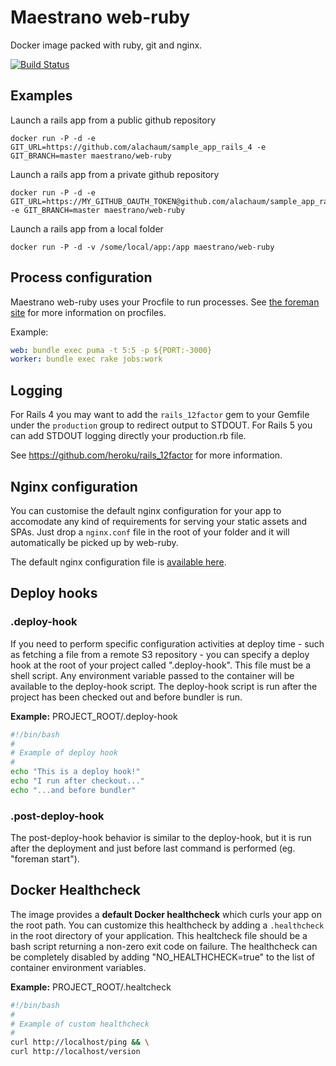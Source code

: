 # Maestrano web-ruby
Docker image packed with ruby, git and nginx.

[![Build Status](https://travis-ci.org/maestrano/docker-web-ruby.svg?branch=master)](https://travis-ci.org/maestrano/docker-web-ruby)


## Examples
Launch a rails app from a public github repository
```
docker run -P -d -e GIT_URL=https://github.com/alachaum/sample_app_rails_4 -e GIT_BRANCH=master maestrano/web-ruby
```

Launch a rails app from a private github repository
```
docker run -P -d -e GIT_URL=https://MY_GITHUB_OAUTH_TOKEN@github.com/alachaum/sample_app_rails_4 -e GIT_BRANCH=master maestrano/web-ruby
```

Launch a rails app from a local folder
```
docker run -P -d -v /some/local/app:/app maestrano/web-ruby
```

## Process configuration
Maestrano web-ruby uses your Procfile to run processes. See [the foreman site](http://blog.daviddollar.org/2011/05/06/introducing-foreman.html) for more information on procfiles.

Example:
```yaml
web: bundle exec puma -t 5:5 -p ${PORT:-3000}
worker: bundle exec rake jobs:work
```

## Logging
For Rails 4 you may want to add the `rails_12factor` gem to your Gemfile under the `production` group to redirect output to STDOUT. For Rails 5 you can add STDOUT logging directly your production.rb file.

See https://github.com/heroku/rails_12factor for more information.

## Nginx configuration
You can customise the default nginx configuration for your app to accomodate any kind of requirements for serving your static assets and SPAs.
Just drop a `nginx.conf` file in the root of your folder and it will automatically be picked up by web-ruby.

The default nginx configuration file is [available here](2.3/app.conf).

## Deploy hooks

### .deploy-hook
If you need to perform specific configuration activities at deploy time - such as fetching a file from a remote S3 repository - you can specify a deploy hook at the root of your project called ".deploy-hook". This file must be a shell script. Any environment variable passed to the container will be available to the deploy-hook script. The deploy-hook script is run after the project has been checked out and before bundler is run.

**Example:** PROJECT_ROOT/.deploy-hook
```sh
#!/bin/bash
#
# Example of deploy hook
#
echo "This is a deploy hook!"
echo "I run after checkout..."
echo "...and before bundler"
```

### .post-deploy-hook
The post-deploy-hook behavior is similar to the deploy-hook, but it is run after the deployment and just before last command is performed (eg. "foreman start").

## Docker Healthcheck
The image provides a **default Docker healthcheck** which curls your app on the root path. You can customize this healthcheck by adding a `.healthcheck` in the root directory of your application. This healtcheck file should be a bash script returning a non-zero exit code on failure. The healthcheck can be completely disabled by adding "NO_HEALTHCHECK=true" to the list of container environment variables.

**Example:** PROJECT_ROOT/.healtcheck
```sh
#!/bin/bash
#
# Example of custom healthcheck
#
curl http://localhost/ping && \
curl http://localhost/version
```
